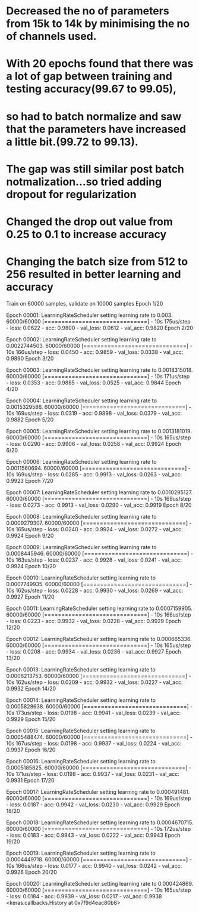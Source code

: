 
# Decreased the no of parameters from 15k to 14k by minimising the no of channels used.
# With 20 epochs found that there was a lot of gap between training and testing accuracy(99.67 to 99.05), 
# so had to batch normalize  and saw that the parameters have increased a little bit.(99.72 to 99.13).
# The gap was still similar post batch notmalization...so tried adding dropout for regularization
# Changed the drop out value from 0.25 to 0.1 to increase accuracy
# Changing the batch size from 512 to 256 resulted in better learning and accuracy




Train on 60000 samples, validate on 10000 samples
Epoch 1/20

Epoch 00001: LearningRateScheduler setting learning rate to 0.003.
60000/60000 [==============================] - 10s 175us/step - loss: 0.0622 - acc: 0.9800 - val_loss: 0.0612 - val_acc: 0.9820
Epoch 2/20

Epoch 00002: LearningRateScheduler setting learning rate to 0.0022744503.
60000/60000 [==============================] - 10s 166us/step - loss: 0.0450 - acc: 0.9859 - val_loss: 0.0338 - val_acc: 0.9890
Epoch 3/20

Epoch 00003: LearningRateScheduler setting learning rate to 0.0018315018.
60000/60000 [==============================] - 10s 171us/step - loss: 0.0353 - acc: 0.9885 - val_loss: 0.0525 - val_acc: 0.9844
Epoch 4/20

Epoch 00004: LearningRateScheduler setting learning rate to 0.0015329586.
60000/60000 [==============================] - 10s 169us/step - loss: 0.0319 - acc: 0.9898 - val_loss: 0.0379 - val_acc: 0.9882
Epoch 5/20

Epoch 00005: LearningRateScheduler setting learning rate to 0.0013181019.
60000/60000 [==============================] - 10s 165us/step - loss: 0.0290 - acc: 0.9906 - val_loss: 0.0258 - val_acc: 0.9924
Epoch 6/20

Epoch 00006: LearningRateScheduler setting learning rate to 0.0011560694.
60000/60000 [==============================] - 10s 169us/step - loss: 0.0285 - acc: 0.9913 - val_loss: 0.0263 - val_acc: 0.9923
Epoch 7/20

Epoch 00007: LearningRateScheduler setting learning rate to 0.0010295127.
60000/60000 [==============================] - 10s 169us/step - loss: 0.0273 - acc: 0.9913 - val_loss: 0.0290 - val_acc: 0.9919
Epoch 8/20

Epoch 00008: LearningRateScheduler setting learning rate to 0.0009279307.
60000/60000 [==============================] - 10s 165us/step - loss: 0.0240 - acc: 0.9924 - val_loss: 0.0272 - val_acc: 0.9924
Epoch 9/20

Epoch 00009: LearningRateScheduler setting learning rate to 0.0008445946.
60000/60000 [==============================] - 10s 163us/step - loss: 0.0237 - acc: 0.9928 - val_loss: 0.0241 - val_acc: 0.9924
Epoch 10/20

Epoch 00010: LearningRateScheduler setting learning rate to 0.0007749935.
60000/60000 [==============================] - 10s 162us/step - loss: 0.0228 - acc: 0.9930 - val_loss: 0.0269 - val_acc: 0.9927
Epoch 11/20

Epoch 00011: LearningRateScheduler setting learning rate to 0.0007159905.
60000/60000 [==============================] - 10s 166us/step - loss: 0.0223 - acc: 0.9932 - val_loss: 0.0228 - val_acc: 0.9929
Epoch 12/20

Epoch 00012: LearningRateScheduler setting learning rate to 0.000665336.
60000/60000 [==============================] - 10s 165us/step - loss: 0.0208 - acc: 0.9934 - val_loss: 0.0236 - val_acc: 0.9927
Epoch 13/20

Epoch 00013: LearningRateScheduler setting learning rate to 0.0006213753.
60000/60000 [==============================] - 10s 162us/step - loss: 0.0209 - acc: 0.9932 - val_loss: 0.0227 - val_acc: 0.9932
Epoch 14/20

Epoch 00014: LearningRateScheduler setting learning rate to 0.0005828638.
60000/60000 [==============================] - 10s 173us/step - loss: 0.0198 - acc: 0.9941 - val_loss: 0.0239 - val_acc: 0.9929
Epoch 15/20

Epoch 00015: LearningRateScheduler setting learning rate to 0.0005488474.
60000/60000 [==============================] - 10s 167us/step - loss: 0.0198 - acc: 0.9937 - val_loss: 0.0224 - val_acc: 0.9937
Epoch 16/20

Epoch 00016: LearningRateScheduler setting learning rate to 0.0005185825.
60000/60000 [==============================] - 10s 171us/step - loss: 0.0198 - acc: 0.9937 - val_loss: 0.0231 - val_acc: 0.9931
Epoch 17/20

Epoch 00017: LearningRateScheduler setting learning rate to 0.000491481.
60000/60000 [==============================] - 10s 169us/step - loss: 0.0187 - acc: 0.9942 - val_loss: 0.0230 - val_acc: 0.9929
Epoch 18/20

Epoch 00018: LearningRateScheduler setting learning rate to 0.0004670715.
60000/60000 [==============================] - 10s 172us/step - loss: 0.0183 - acc: 0.9943 - val_loss: 0.0222 - val_acc: 0.9943
Epoch 19/20

Epoch 00019: LearningRateScheduler setting learning rate to 0.0004449718.
60000/60000 [==============================] - 10s 166us/step - loss: 0.0177 - acc: 0.9940 - val_loss: 0.0242 - val_acc: 0.9926
Epoch 20/20

Epoch 00020: LearningRateScheduler setting learning rate to 0.000424869.
60000/60000 [==============================] - 10s 165us/step - loss: 0.0184 - acc: 0.9939 - val_loss: 0.0217 - val_acc: 0.9938
<keras.callbacks.History at 0x7f9d4eac80b8>
